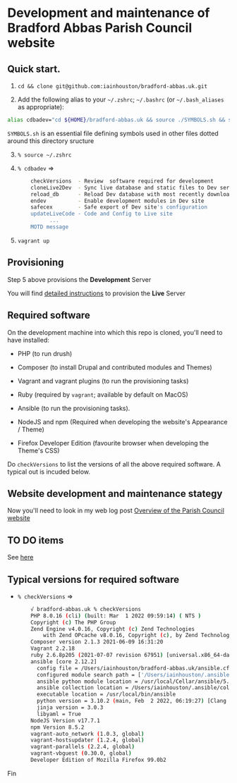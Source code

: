 # Development and maintenance of Bradford Abbas Parish Council website

## Quick start. 

1. `cd && clone git@github.com:iainhouston/bradford-abbas.uk.git`

2. Add the following alias to your `~/.zshrc`;  `~/.bashrc` (or `~/.bash_aliases` as appropriate):

  ```sh 
  alias cdbadev="cd ${HOME}/bradford-abbas.uk && source ./SYMBOLS.sh && source ./scripts/badev/motd.sh"
  ```
  
  `SYMBOLS.sh` is an essential file defining symbols used in other files dotted around this directory sructure 

3. `% source ~/.zshrc`

4. `% cdbadev` =>  
  
    ```sh
        checkVersions  - Review  software required for development
        cloneLive2Dev  - Sync live database and static files to Dev server
        reload_db      - Reload Dev database with most recently downloaded live database
        endev          - Enable development modules in Dev site
        safecex        - Safe export of Dev site's configuration
        updateLiveCode - Code and Config to Live site
        	  ...
        MOTD message
	```
    
5.  `vagrant up` 
    
## Provisioning

Step 5 above provisions the **Development** Server

You will find [detailed instructions](prod/README.md) to provision the **Live** Server

## Required software

On the development machine into which this repo is cloned, you'll need to have installed:

+  PHP (to run drush)

+  Composer (to install Drupal and contributed modules and Themes) 

+  Vagrant and vagrant plugins (to run the provisioning tasks)

+  Ruby (required by `vagrant`; available by default on MacOS)

+  Ansible (to run the provisioning tasks). 

+  NodeJS and npm (Required when developing the website's Appearance / Theme)  

+  Firefox Developer Edition (favourite browser when developing the Theme's CSS)

Do `checkVersions` to list the versions of all the above required software. A typical out is incuded below.

## Website development and maintenance stategy

Now you'll need to look in my web log post [Overview of the Parish Council website](https://iainhouston.com/bapcoverview/)


## TO DO items

See [here](TODO.md)

## Typical versions for required software  

+ `% checkVersions` =>  
  
    ```sh
        √ bradford-abbas.uk % checkVersions
        PHP 8.0.16 (cli) (built: Mar  1 2022 09:59:14) ( NTS )
        Copyright (c) The PHP Group
        Zend Engine v4.0.16, Copyright (c) Zend Technologies
            with Zend OPcache v8.0.16, Copyright (c), by Zend Technologies
        Composer version 2.1.3 2021-06-09 16:31:20
        Vagrant 2.2.18
        ruby 2.6.8p205 (2021-07-07 revision 67951) [universal.x86_64-darwin21]
        ansible [core 2.12.2]
          config file = /Users/iainhouston/bradford-abbas.uk/ansible.cfg
          configured module search path = ['/Users/iainhouston/.ansible/plugins/modules', '/usr/share/ansible/plugins/modules']
          ansible python module location = /usr/local/Cellar/ansible/5.3.0/libexec/lib/python3.10/site-packages/ansible
          ansible collection location = /Users/iainhouston/.ansible/collections:/usr/share/ansible/collections
          executable location = /usr/local/bin/ansible
          python version = 3.10.2 (main, Feb  2 2022, 06:19:27) [Clang 13.0.0 (clang-1300.0.29.3)]
          jinja version = 3.0.3
          libyaml = True
        NodeJS Version v17.7.1
        npm Version 8.5.2
        vagrant-auto_network (1.0.3, global)
        vagrant-hostsupdater (1.2.4, global)
        vagrant-parallels (2.2.4, global)
        vagrant-vbguest (0.30.0, global)
        Developer Edition of Mozilla Firefox 99.0b2
    ```  
    
Fin
